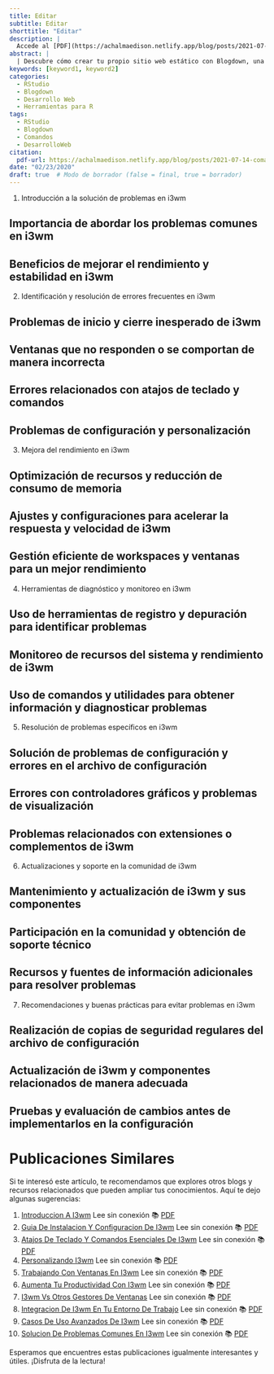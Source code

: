 ```yaml
---
title: Editar
subtitle: Editar
shorttitle: "Editar"
description: |
  Accede al [PDF](https://achalmaedison.netlify.app/blog/posts/2021-07-14-comandos-blogdown/index.pdf) completo aquí.
abstract: |
  | Descubre cómo crear tu propio sitio web estático con Blogdown, una herramienta poderosa que combina R Markdown y Hugo. Aprende a usar comandos sencillos para personalizar, construir y alojar tu sitio web de manera fácil y rápida. ¡Comienza tu proyecto web hoy mismo!
keywords: [keyword1, keyword2]
categories:
  - RStudio
  - Blogdown
  - Desarrollo Web
  - Herramientas para R
tags:
  - RStudio
  - Blogdown
  - Comandos
  - DesarrolloWeb
citation:
  pdf-url: https://achalmaedison.netlify.app/blog/posts/2021-07-14-comandos-blogdown/index.pdf
date: "02/23/2020"
draft: true  # Modo de borrador (false = final, true = borrador)
---
```







1. Introducción a la solución de problemas en i3wm
## Importancia de abordar los problemas comunes en i3wm
## Beneficios de mejorar el rendimiento y estabilidad en i3wm

2. Identificación y resolución de errores frecuentes en i3wm
## Problemas de inicio y cierre inesperado de i3wm
## Ventanas que no responden o se comportan de manera incorrecta
## Errores relacionados con atajos de teclado y comandos
## Problemas de configuración y personalización

3. Mejora del rendimiento en i3wm
## Optimización de recursos y reducción de consumo de memoria
## Ajustes y configuraciones para acelerar la respuesta y velocidad de i3wm
## Gestión eficiente de workspaces y ventanas para un mejor rendimiento

4. Herramientas de diagnóstico y monitoreo en i3wm
## Uso de herramientas de registro y depuración para identificar problemas
## Monitoreo de recursos del sistema y rendimiento de i3wm
## Uso de comandos y utilidades para obtener información y diagnosticar problemas

5. Resolución de problemas específicos en i3wm
## Solución de problemas de configuración y errores en el archivo de configuración
## Errores con controladores gráficos y problemas de visualización
## Problemas relacionados con extensiones o complementos de i3wm

6. Actualizaciones y soporte en la comunidad de i3wm
## Mantenimiento y actualización de i3wm y sus componentes
## Participación en la comunidad y obtención de soporte técnico
## Recursos y fuentes de información adicionales para resolver problemas

7. Recomendaciones y buenas prácticas para evitar problemas en i3wm
## Realización de copias de seguridad regulares del archivo de configuración
## Actualización de i3wm y componentes relacionados de manera adecuada
## Pruebas y evaluación de cambios antes de implementarlos en la configuración



# Publicaciones Similares

Si te interesó este artículo, te recomendamos que explores otros blogs y recursos relacionados que pueden ampliar tus conocimientos. Aquí te dejo algunas sugerencias:


1. [Introduccion A I3wm](https://achalmaedison.netlify.app/tecnologia-seguridad/i3wm/2020-02-15-introduccion-a-i3wm) Lee sin conexión 📚 [PDF](https://achalmaedison.netlify.app/tecnologia-seguridad/i3wm/2020-02-15-introduccion-a-i3wm/index.pdf)
2. [Guia De Instalacion Y Configuracion De I3wm](https://achalmaedison.netlify.app/tecnologia-seguridad/i3wm/2020-02-16-guia-de-instalacion-y-configuracion-de-i3wm) Lee sin conexión 📚 [PDF](https://achalmaedison.netlify.app/tecnologia-seguridad/i3wm/2020-02-16-guia-de-instalacion-y-configuracion-de-i3wm/index.pdf)
3. [Atajos De Teclado Y Comandos Esenciales De I3wm](https://achalmaedison.netlify.app/tecnologia-seguridad/i3wm/2020-02-17-atajos-de-teclado-y-comandos-esenciales-de-i3wm) Lee sin conexión 📚 [PDF](https://achalmaedison.netlify.app/tecnologia-seguridad/i3wm/2020-02-17-atajos-de-teclado-y-comandos-esenciales-de-i3wm/index.pdf)
4. [Personalizando I3wm](https://achalmaedison.netlify.app/tecnologia-seguridad/i3wm/2020-02-18-personalizando-i3wm) Lee sin conexión 📚 [PDF](https://achalmaedison.netlify.app/tecnologia-seguridad/i3wm/2020-02-18-personalizando-i3wm/index.pdf)
5. [Trabajando Con Ventanas En I3wm](https://achalmaedison.netlify.app/tecnologia-seguridad/i3wm/2020-02-18-trabajando-con-ventanas-en-i3wm) Lee sin conexión 📚 [PDF](https://achalmaedison.netlify.app/tecnologia-seguridad/i3wm/2020-02-18-trabajando-con-ventanas-en-i3wm/index.pdf)
6. [Aumenta Tu Productividad Con I3wm](https://achalmaedison.netlify.app/tecnologia-seguridad/i3wm/2020-02-19-aumenta-tu-productividad-con-i3wm) Lee sin conexión 📚 [PDF](https://achalmaedison.netlify.app/tecnologia-seguridad/i3wm/2020-02-19-aumenta-tu-productividad-con-i3wm/index.pdf)
7. [I3wm Vs Otros Gestores De Ventanas](https://achalmaedison.netlify.app/tecnologia-seguridad/i3wm/2020-02-20-i3wm-vs-otros-gestores-de-ventanas) Lee sin conexión 📚 [PDF](https://achalmaedison.netlify.app/tecnologia-seguridad/i3wm/2020-02-20-i3wm-vs-otros-gestores-de-ventanas/index.pdf)
8. [Integracion De I3wm En Tu Entorno De Trabajo](https://achalmaedison.netlify.app/tecnologia-seguridad/i3wm/2020-02-21-integracion-de-i3wm-en-tu-entorno-de-trabajo) Lee sin conexión 📚 [PDF](https://achalmaedison.netlify.app/tecnologia-seguridad/i3wm/2020-02-21-integracion-de-i3wm-en-tu-entorno-de-trabajo/index.pdf)
9. [Casos De Uso Avanzados De I3wm](https://achalmaedison.netlify.app/tecnologia-seguridad/i3wm/2020-02-22-casos-de-uso-avanzados-de-i3wm) Lee sin conexión 📚 [PDF](https://achalmaedison.netlify.app/tecnologia-seguridad/i3wm/2020-02-22-casos-de-uso-avanzados-de-i3wm/index.pdf)
10. [Solucion De Problemas Comunes En I3wm](https://achalmaedison.netlify.app/tecnologia-seguridad/i3wm/2020-02-23-solucion-de-problemas-comunes-en-i3wm) Lee sin conexión 📚 [PDF](https://achalmaedison.netlify.app/tecnologia-seguridad/i3wm/2020-02-23-solucion-de-problemas-comunes-en-i3wm/index.pdf)


Esperamos que encuentres estas publicaciones igualmente interesantes y útiles. ¡Disfruta de la lectura!

